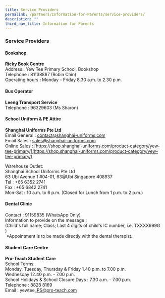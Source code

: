```yaml
---
title: Service Providers
permalink: /partners/Information-for-Parents/service-providers/
description: ""
third_nav_title: Information for Parents
---
```

### Service Providers

#### Bookshop
**Ricky Book Centre** <br>
Address : Yew Tee Primary School, Bookshop <br>
Telephone : 81138887 (Robin Chin) <br>
Operating hours : Monday – Friday 8.30 a.m. to 2.30 p.m. 

#### Bus Operator
**Leeng Transport Service** <br>
Telephone : 96329603 (Ms Sharon)

#### School Uniform & PE Attire
**Shanghai Uniforms Pte Ltd** <br>
Email General : contact@shanghai-uniforms.com <br>
Email Sales : sales@shanghai-uniforms.com <br>
Online Sales : [https://shop.shanghai-uniforms.com/product-category/yew-tee-primary/](https://shop.shanghai-uniforms.com/product-category/yew-tee-primary/)

Warehouse Outlet: <br>
Shanghai School Uniforms Pte Ltd <br>
63 Ubi Avenue 1 #04-01, 63@Ubi Singapore 408937 <br>
Tel : +65 6352 2741 <br>
Fax : +65 6842 2741 <br>
Mon-Sat : 10 a.m. to 6 p.m. (Closed for Lunch from 1 p.m. to 2 p.m.)

#### Dental Clinic
Contact : 91159835 (WhatsApp Only) <br>
Information to provide on the message :    
(Child's full name; Class; Last 4 digits of child's IC number, i.e. TXXXX999G )    
 \*Appointment is to be made directly with the dental therapist.
 
#### Student Care Centre
**Pro-Teach Student Care** <br>
School Terms: <br>
Monday, Tuesday, Thursday & Friday 1.40 p.m. to 7.00 p.m. <br>
Wednesday 12.40 p.m. - 7.00 p.m. <br>
School Holidays & School Closure Days : 7.30 a.m. - 7.00 p.m. <br>
Telephone : 8828 8169 <br>
Email : yewtee\_PS@pro-teach.com